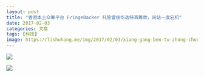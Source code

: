 ```yaml
---
layout: post
title: "香港本土众筹平台 FringeBacker 托管曾俊华选特首筹款，网站一度宕机"
date: 2017-02-03
categories: 文章
tags: [科技]
image: https://lishuhang.me/img/2017/02/03/xiang-gang-ben-tu-zhong-chou/01.jpg
---
```


![](http://mmbiz.qpic.cn/mmbiz_png/AdRKyBVLoHJap3eFqffwtVCO6kUuET60RZ4KNbON2icOAyH1QC7R6vlezIhnFmYxIoKibLBY1w6DPCocsNGqqIzQ/0?wx_fmt=png)

![](https://lishuhang.me/img/2017/02/03/xiang-gang-ben-tu-zhong-chou/01.jpg)